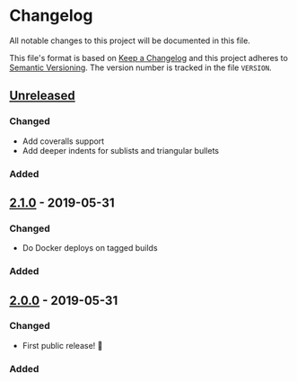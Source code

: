 # Changelog

All notable changes to this project will be documented in this file.

This file's format is based on [Keep a Changelog](http://keepachangelog.com/)
and this project adheres to [Semantic Versioning](http://semver.org/). The
version number is tracked in the file `VERSION`.

## [Unreleased]
### Changed
- Add coveralls support
- Add deeper indents for sublists and triangular bullets

### Added

## [2.1.0] - 2019-05-31
### Changed
- Do Docker deploys on tagged builds

### Added

## [2.0.0] - 2019-05-31
### Changed
- First public release! :tada:

### Added

[Unreleased]: https://github.com/Metaswitch/announcer/compare/2.1.0...HEAD
[2.1.0]: https://github.com/Metaswitch/announcer/compare/2.0.0...2.1.0
[2.0.0]: https://github.com/Metaswitch/announcer/tree/2.0.0
